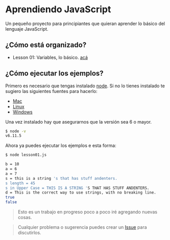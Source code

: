 # Aprendiendo JavaScript

Un pequeño proyecto para principiantes que quieran aprender lo básico del lenguaje JavaScript.

## ¿Cómo está organizado?

* Lesson 01: Variables, lo básico. [acá](./lesson01.js)

## ¿Cómo ejecutar los ejemplos?

Primero es necesario que tengas instalado [node](https://nodejs.org/en/).
Si no lo tienes instalado te sugiero las siguientes fuentes para hacerlo:

* [Mac](https://gist.github.com/mshick/306171bf69cf6d901d1332f49b5c4e2d)
* [Linux](https://nodejs.org/en/download/package-manager/#debian-and-ubuntu-based-linux-distributions)
* [Windows](https://nodejs.org/en/download/package-manager/#windows)

Una vez instalado hay que asegurarnos que la versión sea 6 o mayor.

```bash
$ node -v
v6.11.5
```

Ahora ya puedes ejecutar los ejemplos e esta forma:

```bash
$ node lesson01.js

b = 10
a = 6
a = 7
s = this is a string 's that has stuff andenters.
s length = 45
s in Upper Case = THIS IS A STRING 'S THAT HAS STUFF ANDENTERS.
d = This is the correct way to use strings, with no breaking line.
true
false
```

> Esto es un trabajo en progreso poco a poco iré agregando nuevas cosas.

> Cualquier problema o sugerencia puedes crear un [Issue](https://github.com/chentex/learning_js/issues) para discutirlos.
